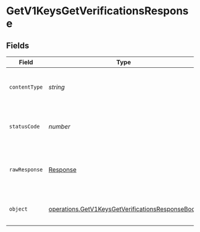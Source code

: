 # GetV1KeysGetVerificationsResponse


## Fields

| Field                                                                                                                | Type                                                                                                                 | Required                                                                                                             | Description                                                                                                          |
| -------------------------------------------------------------------------------------------------------------------- | -------------------------------------------------------------------------------------------------------------------- | -------------------------------------------------------------------------------------------------------------------- | -------------------------------------------------------------------------------------------------------------------- |
| `contentType`                                                                                                        | *string*                                                                                                             | :heavy_check_mark:                                                                                                   | HTTP response content type for this operation                                                                        |
| `statusCode`                                                                                                         | *number*                                                                                                             | :heavy_check_mark:                                                                                                   | HTTP response status code for this operation                                                                         |
| `rawResponse`                                                                                                        | [Response](https://developer.mozilla.org/en-US/docs/Web/API/Response)                                                | :heavy_check_mark:                                                                                                   | Raw HTTP response; suitable for custom response parsing                                                              |
| `object`                                                                                                             | [operations.GetV1KeysGetVerificationsResponseBody](../../models/operations/getv1keysgetverificationsresponsebody.md) | :heavy_minus_sign:                                                                                                   | The configuration for a single key                                                                                   |